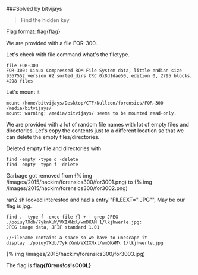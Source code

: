 ###Solved by bitvijays

>Find the hidden key

Flag format: flag{flag}

We are provided with a file FOR-300. 

Let's check with file command what's the filetype.
```
file FOR-300 
FOR-300: Linux Compressed ROM File System data, little endian size 9367552 version #2 sorted_dirs CRC 0x8d1dae50, edition 0, 2795 blocks, 4298 files
```

Let's mount it 
```
mount /home/bitvijays/Desktop/CTF/Nullcon/forensics/FOR-300 /media/bitvijays/
mount: warning: /media/bitvijays/ seems to be mounted read-only.
```

We are provided with a lot of random file names with lot of empty files and directories. Let's copy the contents just to a different location so that we can delete the empty files/directories.

Deleted empty file and directories with
```
find -empty -type d -delete 
find -empty -type f -delete
```

Garbage got removed from 
{% img /images/2015/hackim/forensics300/for3001.png)
to 
{% img /images/2015/hackim/forensics300/for3002.png)

ran2.sh looked interested and had a entry "FILEEXT=".JPG"", May be our flag is jpg.
```
find . -type f -exec file {} + | grep JPEG
./poiuy7Xdb/7yknXuW/VXIXNxl/wmDKAM 1/lkjhwerle.jpg:                             JPEG image data, JFIF standard 1.01

//Filename contains a space so we have to unescape it
display ./poiuy7Xdb/7yknXuW/VXIXNxl/wmDKAM\ 1/lkjhwerle.jpg
```
{% img /images/2015/hackim/forensics300/for3003.jpg)

The flag is **flag{f0rens!cs!sC00L}**

